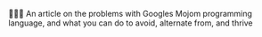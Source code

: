 🚫️📃️🚫️ An article on the problems with Googles Mojom programming language, and what you can do to avoid, alternate from, and thrive
